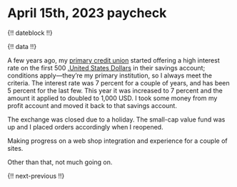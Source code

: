 # April 15th, 2023 paycheck

{!! dateblock !!}

{!! data !!}

A few years ago, my [primary credit union](/experiences/finances/personal-budget/#assets) started offering a high interest rate on the first 500 [.United States Dollars](USD) in their savings account; conditions apply—they’re my primary institution, so I always meet the criteria. The interest rate was 7 percent for a couple of years, and has been 5 percent for the last few. This year it was increased to 7 percent and the amount it applied to doubled to 1,000 USD. I took some money from my profit account and moved it back to that savings account.

The exchange was closed due to a holiday. The small-cap value fund was up and I placed orders accordingly when I reopened.

Making progress on a web shop integration and experience for a couple of sites.

Other than that, not much going on.

{!! next-previous !!}
